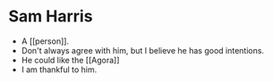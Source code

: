 # Sam Harris
- A [[person]].
- Don't always agree with him, but I believe he has good intentions.
- He could like the [[Agora]]
- I am thankful to him.
